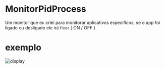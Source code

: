 # MonitorPidProcess
Um monitor que eu criei para monitorar aplicativos especificos, se o app foi ligado ou desligado ele irá ficar ( ON / OFF )

# exemplo
![display](https://github.com/xroo1/MonitorPidProcess/assets/108178145/aa6b5190-2185-49c2-9958-dc6aef963871)

